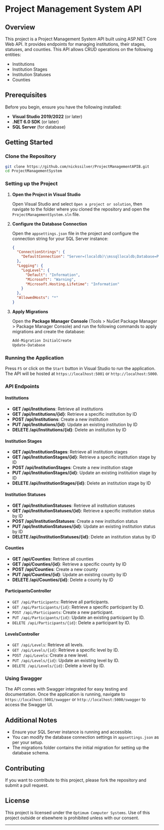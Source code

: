 

# Project Management System API

## Overview

This project is a Project Management System API built using ASP.NET Core Web API. It provides endpoints for managing institutions, their stages, statuses, and counties. This API allows CRUD operations on the following entities:
- Institutions
- Institution Stages
- Institution Statuses
- Counties

## Prerequisites

Before you begin, ensure you have the following installed:
- **Visual Studio 2019/2022** (or later)
- **.NET 6.0 SDK** (or later)
- **SQL Server** (for database)

## Getting Started

### Clone the Repository

```bash
git clone https://github.com/nickssilver/ProjectManagementAPIB.git
cd ProjectManagementSystem
```

### Setting up the Project

1. **Open the Project in Visual Studio**

   Open Visual Studio and select `Open a project or solution`, then navigate to the folder where you cloned the repository and open the `ProjectManagementSystem.sln` file.

2. **Configure the Database Connection**

   Open the `appsettings.json` file in the project and configure the connection string for your SQL Server instance:

   ```json
   {
     "ConnectionStrings": {
       "DefaultConnection": "Server=(localdb)\\mssqllocaldb;Database=ProjectManagementDB;Trusted_Connection=True;MultipleActiveResultSets=true"
     },
     "Logging": {
       "LogLevel": {
         "Default": "Information",
         "Microsoft": "Warning",
         "Microsoft.Hosting.Lifetime": "Information"
       }
     },
     "AllowedHosts": "*"
   }
   ```

3. **Apply Migrations**

   Open the **Package Manager Console** (Tools > NuGet Package Manager > Package Manager Console) and run the following commands to apply migrations and create the database:

   ```bash
   Add-Migration InitialCreate
   Update-Database
   ```

### Running the Application

Press `F5` or click on the `Start` button in Visual Studio to run the application. The API will be hosted at `https://localhost:5001` or `http://localhost:5000`.

### API Endpoints

#### Institutions

- **GET /api/Institutions**: Retrieve all institutions
- **GET /api/Institutions/{id}**: Retrieve a specific institution by ID
- **POST /api/Institutions**: Create a new institution
- **PUT /api/Institutions/{id}**: Update an existing institution by ID
- **DELETE /api/Institutions/{id}**: Delete an institution by ID

#### Institution Stages

- **GET /api/InstitutionStages**: Retrieve all institution stages
- **GET /api/InstitutionStages/{id}**: Retrieve a specific institution stage by ID
- **POST /api/InstitutionStages**: Create a new institution stage
- **PUT /api/InstitutionStages/{id}**: Update an existing institution stage by ID
- **DELETE /api/InstitutionStages/{id}**: Delete an institution stage by ID

#### Institution Statuses

- **GET /api/InstitutionStatuses**: Retrieve all institution statuses
- **GET /api/InstitutionStatuses/{id}**: Retrieve a specific institution status by ID
- **POST /api/InstitutionStatuses**: Create a new institution status
- **PUT /api/InstitutionStatuses/{id}**: Update an existing institution status by ID
- **DELETE /api/InstitutionStatuses/{id}**: Delete an institution status by ID

#### Counties

- **GET /api/Counties**: Retrieve all counties
- **GET /api/Counties/{id}**: Retrieve a specific county by ID
- **POST /api/Counties**: Create a new county
- **PUT /api/Counties/{id}**: Update an existing county by ID
- **DELETE /api/Counties/{id}**: Delete a county by ID


#### ParticipantsController


- `GET /api/Participants`: Retrieve all participants.
- `GET /api/Participants/{id}`: Retrieve a specific participant by ID.
- `POST /api/Participants`: Create a new participant.
- `PUT /api/Participants/{id}`: Update an existing participant by ID.
- `DELETE /api/Participants/{id}`: Delete a participant by ID.

#### LevelsController


- `GET /api/Levels`: Retrieve all levels.
- `GET /api/Levels/{id}`: Retrieve a specific level by ID.
- `POST /api/Levels`: Create a new level.
- `PUT /api/Levels/{id}`: Update an existing level by ID.
- `DELETE /api/Levels/{id}`: Delete a level by ID.

### Using Swagger

The API comes with Swagger integrated for easy testing and documentation. Once the application is running, navigate to `https://localhost:5001/swagger` or `http://localhost:5000/swagger` to access the Swagger UI.

## Additional Notes

- Ensure your SQL Server instance is running and accessible.
- You can modify the database connection settings in `appsettings.json` as per your setup.
- The migrations folder contains the initial migration for setting up the database schema.

## Contributing

If you want to contribute to this project, please fork the repository and submit a pull request.

## License

This project is licensed under the ``Optimum Computer Systems``. Use of this project outside or elsewhere is prohibited unless with our consent.

---

